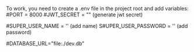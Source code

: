 To work, you need to create a .env file in the project root and add variables:
#PORT = 8000
#JWT_SECRET = "" (generate jwt secret)

#SUPER_USER_NAME = '' (add name)
S#UPER_USER_PASSWORD = '' (add password)

#DATABASE_URL="file:./dev.db"
